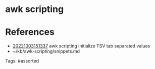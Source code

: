 # awk scripting

# References
- [20221003151337](/zet/20221003151337/) awk scripting initialize TSV tab separated values
- ~/kb/awk-scripting/snippets.md

Tags:
    #assorted

